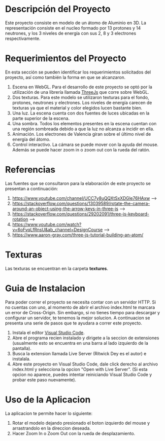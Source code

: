 # Descripción del Proyecto
Este proyecto consiste en modelo de un átomo de Aluminio en 3D. La representación consiste en el nucleo formado por 13 protones y 14 neutrones, y los 3 niveles de energía con sus 2, 8 y 3 electrones respectivamente.

# Requerimientos del Proyecto
En esta sección se pueden identificar los requerimientos solicitados del proyecto, así como también la forma en que se alcanzaron.

1. Escena en WebGL. Para el desarrollo de este proyecto se optó por la utilización de una librería llamada [ThreeJs](https://threejs.org/) que corre sobre WebGL.
2. Dos texturas. Para este modelo se utilizaron texturas para el fondo, protones, neutrones y electrones. Los niveles de energía carecen de texturas ya que el material y color elegidos lucen bastante bien.
3. Una luz. La escena cuenta con dos fuentes de luces ubicadas en la parte superior de la escena.
4. Una sombra. Todos los elementos presentes en la escena cuentan con una región sombreada debido a que la luz no alcanza a incidir en ella.
5. Animación. Los electrones de Valencia giran sobre el último nivel de energía del átomo.
6. Control interactivo. La cámara se puede mover con la ayuda del mouse. Además se puede hacer zoom in o zoom out con la rueda del ratón.

# Referencias
Las fuentes que se consultaron para la elaboración de este proyecto se presentan a continuación:
1. https://www.youtube.com/channel/UCC7y8uQQXtSxXDGle76HAxw -->
2. https://stackoverflow.com/questions/13039589/rotate-the-camera-around-an-object-using-the-arrow-keys-in-three-js -->
3. https://stackoverflow.com/questions/29202091/three-js-keyboard-rotation -->
4. https://www.youtube.com/watch?v=6oFvqLfRnsU&ab_channel=DesignCourse -->
5. https://www.aaron-gray.com/three-js-tutorial-building-an-atom/

# Texturas
Las texturas se encuentran en la carpeta **textures**.

# Guia de Instalacion
Para poder correr el proyecto se necesita contar con un servidor HTTP. Si no cuentas con uno, al momento de abrir el archivo index.html te marcara un error de Cross-Origin. Sin embargo, si no tienes tiempo para descargar y configurar un servidor, te tenemos la mejor solucion. A continuacion se presenta una serie de pasos que te ayudara a correr este proyecto.

1. Instala el editor [Visual Studio Code](https://code.visualstudio.com/).
2. Abre el programa recien instalado y dirigete a la seccion de extensiones (usualmente esto se encuentra en una barra al lado izquierdo de la pantalla).
3. Busca la extension llamada Live Server (Ritwick Dey es el autor) e instalala.
4. Abre este proyecto en Visual Studio Code, dale click derecho al archivo index.html y selecciona la opcion "Open with Live Server". (Si esta opcion no aparece, puedes intentar reiniciando Visual Studio Code y probar este paso nuevamente).

# Uso de la Aplicacion
La aplicacion te permite hacer lo siguiente:
1. Rotar el modelo dejando presionado el boton izquierdo del mouse y arrastrandolo en la direccion deseada.
2. Hacer Zoom In o Zoom Out con la rueda de desplazamiento.